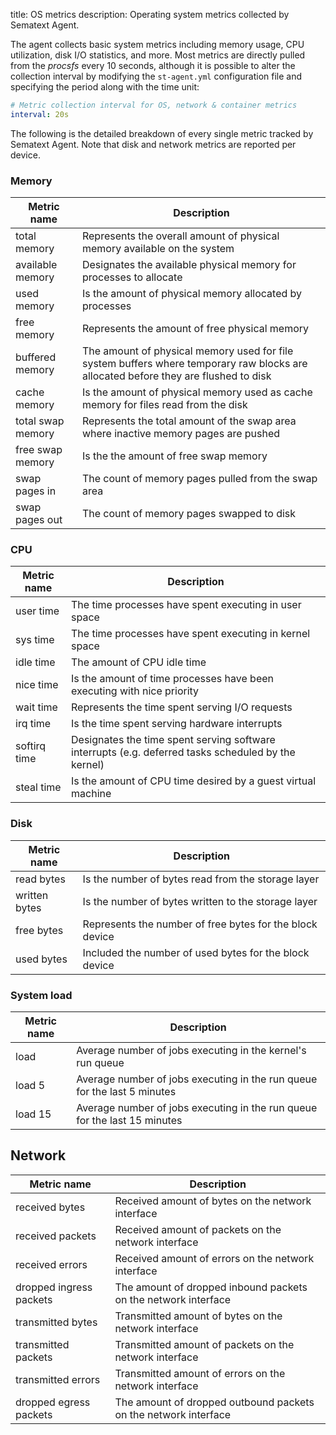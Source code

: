 title: OS metrics
description: Operating system metrics collected by Sematext Agent.

The agent collects basic system metrics including memory usage, CPU utilization, disk I/O statistics, and more. Most metrics are directly pulled from the _procsfs_ every 10 seconds, although it is possible to alter the collection interval by modifying the `st-agent.yml` configuration file and specifying the period along with the time unit:

```yaml
# Metric collection interval for OS, network & container metrics
interval: 20s
```

The following is the detailed breakdown of every single metric tracked by Sematext Agent. Note that disk and network metrics are reported per device.

### Memory

| Metric name       | Description |
| ------------------|-------------|
| total memory      | Represents the overall amount of physical memory available on the system |
| available memory  | Designates the available physical memory for processes to allocate       |   
| used memory       | Is the amount of physical memory allocated by processes     |
| free memory       | Represents the amount of free physical memory     |
| buffered memory   | The amount of physical memory used for file system buffers where temporary raw blocks are allocated before they are flushed to disk|
| cache memory      | Is the amount of physical memory used as cache memory for files read from the disk |
| total swap memory | Represents the total amount of the swap area where inactive memory pages are pushed |
| free swap memory  | Is the the amount of free swap memory |
| swap pages in     | The count of memory pages pulled from the swap area |
| swap pages out    | The count of memory pages swapped to disk |

### CPU

| Metric name       | Description |
| ------------------|-------------|
| user time         | The time processes have spent executing in user space |
| sys time          | The time processes have spent executing in kernel space |
| idle time         | The amount of CPU idle time |
| nice time         | Is the amount of time processes have been executing with nice priority|
| wait time         | Represents the time spent serving I/O requests |
| irq time          | Is the time spent serving hardware interrupts |
| softirq time      | Designates the time spent serving software interrupts (e.g. deferred tasks scheduled by the kernel) |
| steal time        | Is the amount of CPU time desired by a guest virtual machine |

### Disk

| Metric name       | Description |
| ------------------|-------------|
| read bytes        | Is the number of bytes read from the storage layer |
| written bytes     | Is the number of bytes written to the storage layer |
| free bytes        | Represents the number of free bytes for the block device |
| used bytes        | Included the number of used bytes for the block device |

### System load

| Metric name       | Description |
| ------------------|-------------|
| load              | Average number of jobs executing in the kernel's run queue |
| load 5            | Average number of jobs executing in the run queue for the last 5 minutes |
| load 15           | Average number of jobs executing in the run queue for the last 15 minutes |

## Network

| Metric name             | Description |
| ------------------------|-------------|
| received bytes          | Received amount of bytes on the network interface |
| received packets        | Received amount of packets on the network interface |
| received errors         | Received amount of errors on the network interface |
| dropped ingress packets | The amount of dropped inbound packets on the network interface |
| transmitted bytes       | Transmitted amount of bytes on the network interface |
| transmitted packets     | Transmitted amount of packets on the network interface |
| transmitted errors      | Transmitted amount of errors on the network interface |
| dropped egress packets  | The amount of dropped outbound packets on the network interface |
